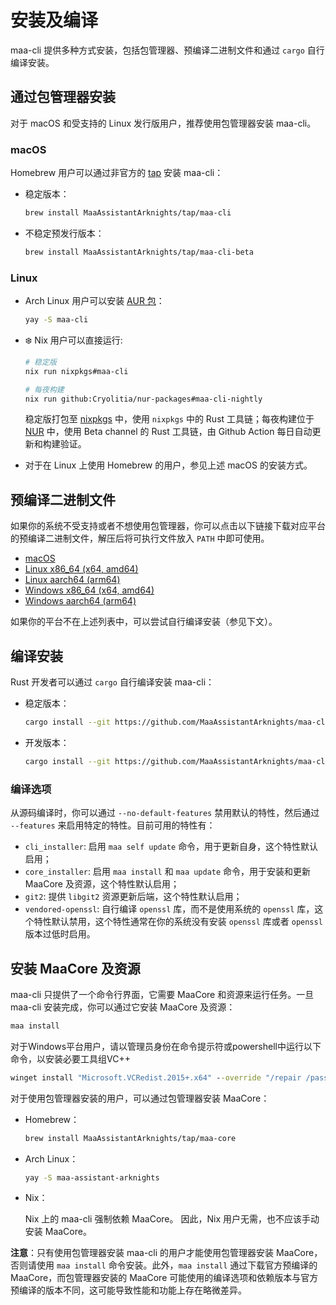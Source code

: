 # 安装及编译

maa-cli 提供多种方式安装，包括包管理器、预编译二进制文件和通过 `cargo` 自行编译安装。

## 通过包管理器安装

对于 macOS 和受支持的 Linux 发行版用户，推荐使用包管理器安装 maa-cli。

### macOS

Homebrew 用户可以通过非官方的 [tap](https://github.com/MaaAssistantArknights/homebrew-tap/) 安装 maa-cli：

- 稳定版本：

  ```bash
  brew install MaaAssistantArknights/tap/maa-cli
  ```

- 不稳定预发行版本：

  ```bash
  brew install MaaAssistantArknights/tap/maa-cli-beta
  ```

### Linux

- Arch Linux 用户可以安装 [AUR 包](https://aur.archlinux.org/packages/maa-cli/)：

  ```bash
  yay -S maa-cli
  ```

- ❄️ Nix 用户可以直接运行:

  ```bash
  # 稳定版
  nix run nixpkgs#maa-cli
  ```

  ```bash
  # 每夜构建
  nix run github:Cryolitia/nur-packages#maa-cli-nightly
  ```

  稳定版打包至 [nixpkgs](https://github.com/NixOS/nixpkgs/blob/nixos-unstable/pkgs/by-name/ma/maa-cli/package.nix) 中，使用 `nixpkgs` 中的 Rust 工具链；每夜构建位于 [NUR](https://github.com/Cryolitia/nur-packages/blob/master/pkgs/maa-assistant-arknights/maa-cli.nix) 中，使用 Beta channel 的 Rust 工具链，由 Github Action 每日自动更新和构建验证。

- 对于在 Linux 上使用 Homebrew 的用户，参见上述 macOS 的安装方式。

## 预编译二进制文件

如果你的系统不受支持或者不想使用包管理器，你可以点击以下链接下载对应平台的预编译二进制文件，解压后将可执行文件放入 `PATH` 中即可使用。

- [macOS](https://github.com/MaaAssistantArknights/maa-cli/releases/latest/download/maa_cli-universal-apple-darwin.zip)
- [Linux x86_64 (x64, amd64)](https://github.com/MaaAssistantArknights/maa-cli/releases/latest/download/maa_cli-x86_64-unknown-linux-gnu.tar.gz)
- [Linux aarch64 (arm64)](https://github.com/MaaAssistantArknights/maa-cli/releases/latest/download/maa_cli-aarch64-unknown-linux-gnu.tar.gz)
- [Windows x86_64 (x64, amd64)](https://github.com/MaaAssistantArknights/maa-cli/releases/latest/download/maa_cli-x86_64-pc-windows-msvc.zip)
- [Windows aarch64 (arm64)](https://github.com/MaaAssistantArknights/maa-cli/releases/latest/download/maa_cli-aarch64-pc-windows-msvc.zip)

如果你的平台不在上述列表中，可以尝试自行编译安装（参见下文）。

## 编译安装

Rust 开发者可以通过 `cargo` 自行编译安装 maa-cli：

- 稳定版本：

  ```bash
  cargo install --git https://github.com/MaaAssistantArknights/maa-cli.git --bin maa --tag stable --locked
  ```

- 开发版本：

  ```bash
  cargo install --git https://github.com/MaaAssistantArknights/maa-cli.git --bin maa --locked
  ```

### 编译选项

从源码编译时，你可以通过 `--no-default-features` 禁用默认的特性，然后通过 `--features` 来启用特定的特性。目前可用的特性有：

- `cli_installer`: 启用 `maa self update` 命令，用于更新自身，这个特性默认启用；
- `core_installer`: 启用 `maa install` 和 `maa update` 命令，用于安装和更新 MaaCore 及资源，这个特性默认启用；
- `git2`: 提供 `libgit2` 资源更新后端，这个特性默认启用；
- `vendored-openssl`: 自行编译 `openssl` 库，而不是使用系统的 `openssl` 库，这个特性默认禁用，这个特性通常在你的系统没有安装 `openssl` 库或者 `openssl` 版本过低时启用。

## 安装 MaaCore 及资源

maa-cli 只提供了一个命令行界面，它需要 MaaCore 和资源来运行任务。一旦 maa-cli 安装完成，你可以通过它安装 MaaCore 及资源：

```bash
maa install
```

对于Windows平台用户，请以管理员身份在命令提示符或powershell中运行以下命令，以安装必要工具组VC++

```bat
winget install "Microsoft.VCRedist.2015+.x64" --override "/repair /passive /norestart" --uninstall-previous --accept-package-agreements --force
```

对于使用包管理器安装的用户，可以通过包管理器安装 MaaCore：

- Homebrew：

  ```bash
  brew install MaaAssistantArknights/tap/maa-core
  ```

- Arch Linux：

  ```bash
  yay -S maa-assistant-arknights
  ```

- Nix：

  Nix 上的 maa-cli 强制依赖 MaaCore。 因此，Nix 用户无需，也不应该手动安装 MaaCore。

**注意**：只有使用包管理器安装 maa-cli 的用户才能使用包管理器安装 MaaCore，否则请使用 `maa install` 命令安装。此外，`maa install` 通过下载官方预编译的 MaaCore，而包管理器安装的 MaaCore 可能使用的编译选项和依赖版本与官方预编译的版本不同，这可能导致性能和功能上存在略微差异。
